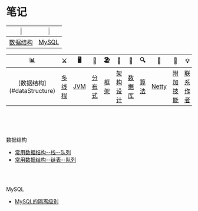 # 笔记
<img src="https://github.com/xufeifan1992/note/blob/master/images/icon/1f4ca.png" width = 10% height = 10% />|<img src="https://github.com/xufeifan1992/note/blob/master/images/icon/1f4ee.png" width = 10% height = 10% />
-|-
[数据结构](#dataStructure)|[MySQL](#mysql)

<table>
<thead>
<tr>
<th align="center"><g-emoji class="g-emoji" alias="bar_chart" fallback-src="https://github.com/xufeifan1992/note/blob/master/images/icon/1f4ca.png">📊</g-emoji></th>
<th align="center"><g-emoji class="g-emoji" alias="crossed_swords" fallback-src="https://github.githubassets.com/images/icons/emoji/unicode/2694.png">⚔️</g-emoji></th>
<th align="center"><g-emoji class="g-emoji" alias="desktop_computer" fallback-src="https://github.githubassets.com/images/icons/emoji/unicode/1f5a5.png">🖥</g-emoji></th>
<th align="center"><g-emoji class="g-emoji" alias="busstop" fallback-src="https://github.githubassets.com/images/icons/emoji/unicode/1f68f.png">🚏</g-emoji></th>
<th align="center"><g-emoji class="g-emoji" alias="beach_umbrella" fallback-src="https://github.githubassets.com/images/icons/emoji/unicode/1f3d6.png">🏖</g-emoji></th>
<th align="center"><g-emoji class="g-emoji" alias="foggy" fallback-src="https://github.githubassets.com/images/icons/emoji/unicode/1f301.png">🌁</g-emoji></th>
<th align="center"><g-emoji class="g-emoji" alias="postbox" fallback-src="https://github.githubassets.com/images/icons/emoji/unicode/1f4ee.png">📮</g-emoji></th>
<th align="center"><g-emoji class="g-emoji" alias="mag" fallback-src="https://github.githubassets.com/images/icons/emoji/unicode/1f50d.png">🔍</g-emoji></th>
<th align="center"><g-emoji class="g-emoji" alias="rocket" fallback-src="https://github.githubassets.com/images/icons/emoji/unicode/1f680.png">🚀</g-emoji></th>
<th align="center"><g-emoji class="g-emoji" alias="rainbow" fallback-src="https://github.githubassets.com/images/icons/emoji/unicode/1f308.png">🌈</g-emoji></th>
<th align="center"><g-emoji class="g-emoji" alias="bulb" fallback-src="https://github.githubassets.com/images/icons/emoji/unicode/1f4a1.png">💡</g-emoji></th>
</tr>
</thead>
<tbody>
<tr>
<td align="center">[数据结构](#dataStructure)</td>
<td align="center"><a href="#java-%E5%A4%9A%E7%BA%BF%E7%A8%8B">多线程</a></td>
<td align="center"><a href="#jvm">JVM</a></td>
<td align="center"><a href="#%E5%88%86%E5%B8%83%E5%BC%8F%E7%9B%B8%E5%85%B3">分布式</a></td>
<td align="center"><a href="#%E5%B8%B8%E7%94%A8%E6%A1%86%E6%9E%B6%E7%AC%AC%E4%B8%89%E6%96%B9%E7%BB%84%E4%BB%B6">框架</a></td>
<td align="center"><a href="#%E6%9E%B6%E6%9E%84%E8%AE%BE%E8%AE%A1">架构设计</a></td>
<td align="center"><a href="#db-%E7%9B%B8%E5%85%B3">数据库</a></td>
<td align="center"><a href="#%E6%95%B0%E6%8D%AE%E7%BB%93%E6%9E%84%E4%B8%8E%E7%AE%97%E6%B3%95">算法</a></td>
<td align="center"><a href="#netty-%E7%9B%B8%E5%85%B3">Netty</a></td>
<td align="center"><a href="#%E9%99%84%E5%8A%A0%E6%8A%80%E8%83%BD">附加技能</a></td>
<td align="center"><a href="#%E8%81%94%E7%B3%BB%E4%BD%9C%E8%80%85">联系作者</a></td>
</tr>
</tbody>
</table>

<br>
<br>
<br>


<span id="dataStructure">数据结构</span>
* [常用数据结构--栈--队列](https://github.com/xufeifan1992/note/blob/master/MD/Java%E5%9F%BA%E7%A1%80-%E6%95%B0%E6%8D%AE%E7%BB%93%E6%9E%84/2019-4-17-%E6%95%B0%E6%8D%AE%E7%BB%93%E6%9E%84-%E6%A0%88-%E9%98%9F%E5%88%97.md)
* [常用数据结构--链表--队列](https://github.com/xufeifan1992/note/blob/master/MD/Java%E5%9F%BA%E7%A1%80-%E6%95%B0%E6%8D%AE%E7%BB%93%E6%9E%84/2019-4-19-%E6%95%B0%E6%8D%AE%E7%BB%93%E6%9E%84-%E9%93%BE%E8%A1%A8.md)

<br>
<br>

<span id="mysql">MySQL</span>
* [MySQL的隔离级别](https://github.com/xufeifan1992/note/blob/master/MD/MySQL/2019-4-19-%E6%95%B0%E6%8D%AE%E5%BA%93%E9%9A%94%E7%A6%BB%E7%BA%A7%E5%88%AB.md)

